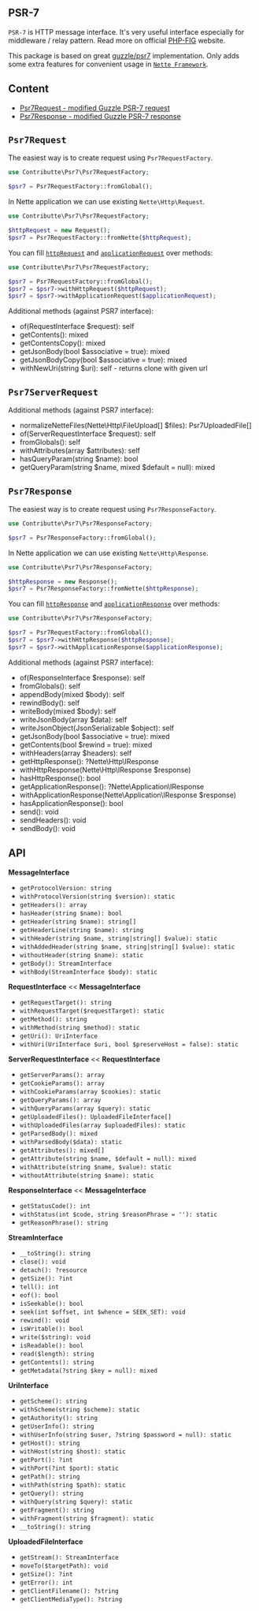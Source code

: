 ## PSR-7

`PSR-7` is HTTP message interface. It's very useful interface especially for middleware / relay pattern. Read more on official [PHP-FIG](http://www.php-fig.org/psr/psr-7/) website.

This package is based on great [guzzle/psr7](https://github.com/guzzle/psr7) implementation. Only adds some extra features for convenient usage in [`Nette Framework`](https://github.com/nette).


## Content

- [Psr7Request - modified Guzzle PSR-7 request](#psr7request)
- [Psr7Response - modified Guzzle PSR-7 response](#psr7response)


## `Psr7Request`

The easiest way is to create request using `Psr7RequestFactory`.

```php
use Contributte\Psr7\Psr7RequestFactory;

$psr7 = Psr7RequestFactory::fromGlobal();
```

In Nette application we can use existing `Nette\Http\Request`.

```php
use Contributte\Psr7\Psr7RequestFactory;

$httpRequest = new Request();
$psr7 = Psr7RequestFactory::fromNette($httpRequest);
```

You can fill [`httpRequest`](https://api.nette.org/2.4/Nette.Http.Request.html) and [`applicationRequest`](https://api.nette.org/2.4/Nette.Application.Request.html) over methods:

```php
use Contributte\Psr7\Psr7RequestFactory;

$psr7 = Psr7RequestFactory::fromGlobal();
$psr7 = $psr7->withHttpRequest($httpRequest);
$psr7 = $psr7->withApplicationRequest($applicationRequest);
```

Additional methods (against PSR7 interface):
- of(RequestInterface $request): self
- getContents(): mixed
- getContentsCopy(): mixed
- getJsonBody(bool $associative = true): mixed
- getJsonBodyCopy(bool $associative = true): mixed
- withNewUri(string $uri): self - returns clone with given url

## `Psr7ServerRequest`

Additional methods (against PSR7 interface):
- normalizeNetteFiles(Nette\Http\FileUpload[] $files): Psr7UploadedFile[]
- of(ServerRequestInterface $request): self
- fromGlobals(): self
- withAttributes(array $attributes): self
- hasQueryParam(string $name): bool
- getQueryParam(string $name, mixed $default = null): mixed

## `Psr7Response`

The easiest way is to create request using `Psr7ResponseFactory`.

```php
use Contributte\Psr7\Psr7ResponseFactory;

$psr7 = Psr7ResponseFactory::fromGlobal();
```

In Nette application we can use existing `Nette\Http\Response`.

```php
use Contributte\Psr7\Psr7ResponseFactory;

$httpResponse = new Response();
$psr7 = Psr7ResponseFactory::fromNette($httpResponse);
```

You can fill [`httpResponse`](https://api.nette.org/2.4/Nette.Http.Response.html) and [`applicationResponse`](https://api.nette.org/2.4/Nette.Application.IResponse.html) over methods:

```php
use Contributte\Psr7\Psr7ResponseFactory;

$psr7 = Psr7RequestFactory::fromGlobal();
$psr7 = $psr7->withHttpResponse($httpResponse);
$psr7 = $psr7->withApplicationResponse($applicationResponse);
```

Additional methods (against PSR7 interface):
- of(ResponseInterface $response): self
- fromGlobals(): self
- appendBody(mixed $body): self
- rewindBody(): self
- writeBody(mixed $body): self
- writeJsonBody(array $data): self
- writeJsonObject(JsonSerializable $object): self
- getJsonBody(bool $associative = true): mixed
- getContents(bool $rewind = true): mixed
- withHeaders(array $headers): self
- getHttpResponse(): ?Nette\Http\IResponse
- withHttpResponse(Nette\Http\IResponse $response)
- hasHttpResponse(): bool
- getApplicationResponse(): ?Nette\Application\IResponse
- withApplicationResponse(Nette\Application\IResponse $response)
- hasApplicationResponse(): bool
- send(): void
- sendHeaders(): void
- sendBody(): void

## API

**MessageInterface**

- `getProtocolVersion: string`
- `withProtocolVersion(string $version): static`
- `getHeaders(): array`
- `hasHeader(string $name): bool`
- `getHeader(string $name): string[]`
- `getHeaderLine(string $name): string`
- `withHeader(string $name, string|string[] $value): static`
- `withAddedHeader(string $name, string|string[] $value): static`
- `withoutHeader(string $name): static`
- `getBody(): StreamInterface`
- `withBody(StreamInterface $body): static`

**RequestInterface** << **MessageInterface**

- `getRequestTarget(): string`
- `withRequestTarget($requestTarget): static`
- `getMethod(): string`
- `withMethod(string $method): static`
- `getUri(): UriInterface`
- `withUri(UriInterface $uri, bool $preserveHost = false): static`

**ServerRequestInterface** << **RequestInterface**

- `getServerParams(): array`
- `getCookieParams(): array`
- `withCookieParams(array $cookies): static`
- `getQueryParams(): array`
- `withQueryParams(array $query): static`
- `getUploadedFiles(): UploadedFileInterface[]`
- `withUploadedFiles(array $uploadedFiles): static`
- `getParsedBody(): mixed`
- `withParsedBody($data): static`
- `getAttributes(): mixed[]`
- `getAttribute(string $name, $default = null): mixed`
- `withAttribute(string $name, $value): static`
- `withoutAttribute(string $name): static`

**ResponseInterface** << **MessageInterface**

- `getStatusCode(): int`
- `withStatus(int $code, string $reasonPhrase = ''): static`
- `getReasonPhrase(): string`

**StreamInterface**

- `__toString(): string`
- `close(): void`
- `detach(): ?resource`
- `getSize(): ?int`
- `tell(): int`
- `eof(): bool`
- `isSeekable(): bool`
- `seek(int $offset, int $whence = SEEK_SET): void`
- `rewind(): void`
- `isWritable(): bool`
- `write($string): void`
- `isReadable(): bool`
- `read($length): string`
- `getContents(): string`
- `getMetadata(?string $key = null): mixed`

**UriInterface**

- `getScheme(): string`
- `withScheme(string $scheme): static`
- `getAuthority(): string`
- `getUserInfo(): string`
- `withUserInfo(string $user, ?string $password = null): static`
- `getHost(): string`
- `withHost(string $host): static`
- `getPort(): ?int`
- `withPort(?int $port): static`
- `getPath(): string`
- `withPath(string $path): static`
- `getQuery(): string`
- `withQuery(string $query): static`
- `getFragment(): string`
- `withFragment(string $fragment): static`
- `__toString(): string`

**UploadedFileInterface**

- `getStream(): StreamInterface`
- `moveTo($targetPath): void`
- `getSize(): ?int`
- `getError(): int`
- `getClientFilename(): ?string`
- `getClientMediaType(): ?string`
